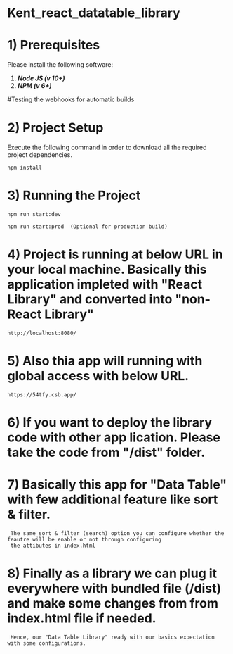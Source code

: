 # Kent_react_datatable_library

# 1) Prerequisites
Please install the following software:
1) ***Node JS (v 10+)*** 
2) ***NPM (v 6+)***

#Testing the webhooks for automatic builds

# 2) Project Setup
Execute the following command in order to download all the required project dependencies.

````
npm install
````

# 3) Running the Project

````
npm run start:dev  

npm run start:prod  (Optional for production build)
````

# 4) Project is running at below URL in your local machine. Basically this application impleted with "React Library" and converted into "non-React Library"

````
http://localhost:8080/

````
# 5) Also thia app will running with global access with below URL.

````
https://54tfy.csb.app/

````

# 6) If you want to deploy the library code with other app lication. Please take the code from "/dist" folder.

# 7) Basically this app for "Data Table" with few additional feature like sort & filter. 
     The same sort & filter (search) option you can configure whether the feautre will be enable or not through configuring
     the attibutes in index.html
 
# 8) Finally as a library we can plug it everywhere with bundled file (/dist) and make some changes from from index.html file if needed. 
     Hence, our "Data Table Library" ready with our basics expectation with some configurations.
 
